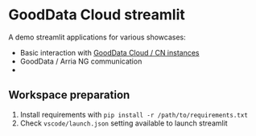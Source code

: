 # GoodData Cloud streamlit

A demo streamlit applications for various showcases:

- Basic interaction with [GoodData Cloud / CN instances](https://www.gooddata.com/developers/cloud-native/doc/cloud/deploy-and-install/)
- GoodData / Arria NG communication
-

## Workspace preparation

1. Install requirements with `pip install -r /path/to/requirements.txt`
2. Check `vscode/launch.json` setting available to launch streamlit
